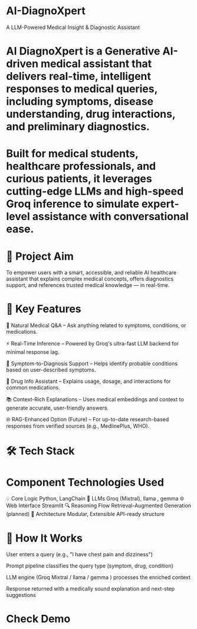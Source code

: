 # AI-DiagnoXpert
A LLM-Powered Medical Insight & Diagnostic Assistant

# AI DiagnoXpert is a Generative AI-driven medical assistant that delivers real-time, intelligent responses to medical queries, including symptoms, disease understanding, drug interactions, and preliminary diagnostics. 
# Built for medical students, healthcare professionals, and curious patients, it leverages cutting-edge LLMs and high-speed Groq inference to simulate expert-level assistance with conversational ease.

# 🎯 Project Aim
To empower users with a smart, accessible, and reliable AI healthcare assistant that explains complex medical concepts, offers diagnostics support, and references trusted medical knowledge — in real-time.

# 🧠 Key Features
💬 Natural Medical Q&A – Ask anything related to symptoms, conditions, or medications.

⚡ Real-Time Inference – Powered by Groq's ultra-fast LLM backend for minimal response lag.

🧾 Symptom-to-Diagnosis Support – Helps identify probable conditions based on user-described symptoms.

💊 Drug Info Assistant – Explains usage, dosage, and interactions for common medications.

📚 Context-Rich Explanations – Uses medical embeddings and context to generate accurate, user-friendly answers.

🌐 RAG-Enhanced Option (Future) – For up-to-date research-based responses from verified sources (e.g., MedlinePlus, WHO).


# 🛠️ Tech Stack
# Component	Technologies Used

💡 Core Logic	Python, LangChain
🤖 LLMs	Groq (Mixtral), llama , gemma
🌐 Web Interface	Streamlit
🔍 Reasoning Flow	Retrieval-Augmented Generation (planned)
📁 Architecture	Modular, Extensible API-ready structure

# 🚀 How It Works
User enters a query (e.g., "I have chest pain and dizziness")

Prompt pipeline classifies the query type (symptom, drug, condition)

LLM engine (Groq Mixtral / llama / gemma ) processes the enriched context

Response returned with a medically sound explanation and next-step suggestions

# Check Demo


